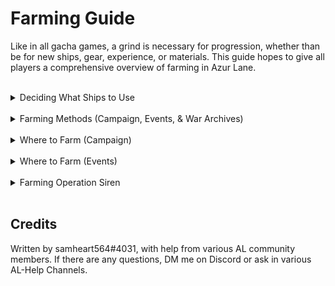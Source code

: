 # Farming Guide

Like in all gacha games, a grind is necessary for progression, whether than be for new ships, gear, experience, or materials. This guide hopes to give all players a comprehensive overview of farming in Azur Lane. 
<!-- Table of Contents
## Table of Contents:
- **[Deciding What Ships to Use](#deciding-what-ships-to-use)**
    - [Helpful Ship Qualities](#helpful-ship-qualities)

- **[Farming Methods (Campaign, Events, & War Archives)](#farming-methods-campaign-events--war-archives)**
    - [Oil-Capped Stages](#oil-capped-stages)
    - [Non-Oil-Capped Stages](#non-oil-capped-stages)
    - [Hard Mode & Daily Challenges](#hard-mode--daily-challenges)

- **[Where to Farm (Campaign)](#where-to-farm-campaign)**
    - [Commander Level Farming](#commander-level-farming)
    - [Ship EXP & Coin Farming](#ship-exp--coin-farming)
    - [Retrofit Blueprints Farming](#retrofit-blueprints-farming)
    - [Drop Ship Farming](#drop-ship-farming)
    - [Recommended Beginner Farm Stages](#recommended-beginner-farm-stages)
    - [Recommended Veteran Farm Stages](#recommended-veteran-farm-stages)
    - [Tips for Farming Hard Campaign Stages](#tips-for-farming-hard-campaign-stages)

- **[Where to Farm (Events)](#where-to-farm-events)**
    - [Beginner Farm Stages](#beginner-farm-stages)
    - [Veteran Farm Stages](#veteran-farm-stages)
    - ["SP Events"](#"sp"-events)
    - [War Archives](#war-archives)

- **[Farming Operation Siren](#farming-operation-siren)**
    - [Very Basic Fleetbuilding](#very-basic-fleetbuilding)
    - [The Bare Minimum](#the-bare-minimum)
    - [Shops](#shops)
    - [Star Farming](#star-farming)
    - [Excess AP Draning (Cat Node Farming)](#excess-ap-draining-cat-node-farming)

- **[Credits](#credits)**
<br/> -->
</br>
<details>
    <summary>Deciding What Ships to Use</summary>

## Deciding What Ships to Use

Consider:
- Does this ship need levels for any reason? (For use in harder content, fleet technology, secretary missions, etc.)
- Does this ship need affinity for any reason? (Oaths, stat boosts, secretary missions, etc.)

Try to avoid using ships that are maxed, as they serve no benefits to leeching the exp. 
<br/>

### Helpful Ship Qualities
- **Healers** (ex. [Perseus](https://azurlane.koumakan.jp/wiki/Perseus), [Unicorn](https://azurlane.koumakan.jp/wiki/Unicorn), [Ryuuhou](https://azurlane.koumakan.jp/wiki/Ryuuhou), or [Shouhou](https://azurlane.koumakan.jp/wiki/Shouhou))

- **Preloaders / Fast Loaders** (ex.  [Richelieu](https://azurlane.koumakan.jp/wiki/Richelieu),  [Aquila](https://azurlane.koumakan.jp/wiki/Aquila),  [Independence (Retrofit)](https://azurlane.koumakan.jp/wiki/Independence),  [Vittorio Veneto](https://azurlane.koumakan.jp/wiki/Vittorio_Veneto), etc.)

- **Self-Heals** (ex.  [Neptune](https://azurlane.koumakan.jp/wiki/Neptune),  [Minneapolis](https://azurlane.koumakan.jp/wiki/Minneapolis),  [Phoenix](https://azurlane.koumakan.jp/wiki/Phoenix), etc.)

- **Resisting Out-of-Ammo Effects** (ex.  [Marco Polo](https://azurlane.koumakan.jp/wiki/Marco_Polo),  [Emden](https://azurlane.koumakan.jp/wiki/Emden),  [Yamashiro META](https://azurlane.koumakan.jp/wiki/Yamashiro_META), etc.)

*Note: Some ships (ex. Perseus) fall into multiple categories. READ SKILLS FOR MORE INFORMATION!* 

**Remember:**
- **Do NOT choose ships for farming fleets based off of ONLY these qualities.** 
    - These ships *help*, they are not mandatory for efficient farming. 
- **Do NOT use oil cost as a consideration when determining what ships to use.**
    - Investing in ships that have a purpose for future content, whether that be through leveling them or through their fleet technology benefits, is better in the long run. 
</details>
<br/>

<details>
    <summary>Farming Methods (Campaign, Events, & War Archives)</summary>

## Farming Methods (Campaign, Events, & War Archives)

***Note: "X:Y" = X Backline + Y Vanguard Ships***
<br/>

### Oil-Capped Stages
An **oil-cap** (aka cost limit) limits the amount of oil spent per battle. It's that simple.
Found on:
- **Campaign:** Stages 9-1 or higher.
- **Events & War Archives:** Chapter D, or highest SP stage. 

Because of that, **run full (3:3) fleets** when farming these stages. 
<br/>

### Non-Oil-Capped Stages
On the stages without an oil-cap, **use a 1:1 fleet** when farming. 
If you can't 1:1 a stage, start off with a full fleet, then slowly remove ships until you can clear the stage safely. 
- When using two fleets, try as much as you can to 1:1 the pre-boss enemies (mobs) if you can't 1:1 the boss.
<br/>

### Hard Mode & Daily Challenges
Since Hard Mode & Daily Challenges have limited daily attempts, just full (3:3) fleet all 3 attempts (Veterans can quick battle the dailies too!). No need to overthink this. 
</details>
<br/>

<details>
    <summary>Where to Farm (Campaign)</summary>

## Where to Farm (Campaign)

<!--- image moment
{{Image Gallery|width=360px
| 1-1 fleet example.png | Example of a 1:1 fleet. Ships that are max level aren't necessary for most farming.
| 3-3 fleet example.png | Example of a 3:3 fleet. Ships that are max level aren't necessary for most farming.
| Oil cap tutorial image.png | Oil-cap for stage 11-1. The oil-cap can be visible on this menu for all supported stages, as well as on the wiki page for the stage.
}}  --->
<br/>

### Commander Level Farming
- Use full fleets on the highest stage you can grind (Active Event > Campaign). **Ignore any mention of "1:1" if Commander Level farming!** 
- Don't quick battle dailies. 
- [Operation Siren](https://azurlane.koumakan.jp/wiki/Operation_Siren) is a great source of Commander Level experience!
<br/>

### Ship EXP & Coin Farming
- Before Chapter 9: **Highest stage you can do safely.** 
- Before Chapter 11: **9-1** with full fleets. 
- In Chapter 11: **11-1** with full fleets. 
- After Chapter 11: **12-1** or higher with full fleets. 
<br/>

### Retrofit Blueprints Farming
Grind the highest hard mode stage you can do that drops the prints you need. Double-check the stage drops to make sure you are grinding the right stage! **The higher the better, due to more Core Data.** 
<br/>

### Drop Ship Farming
Look the ship's drop locations on the wiki, then farm that stage according to the methods above. 
<br/>

### Recommended Beginner Farm Stages
As a beginner, grinding these stages below for their gear is recommended.

<!---  Need to Fix Table / image moment
{|class="azltable mw-collapsible mw-collapsed" style="width:100%; text-align:center"
 |+ List of Notable Farmable Gear
 ! style="width:100px" | Icon
 ! style="width:100px" | Location
 ! Use
 |-
 | {{EquipIcon|T3 Curtiss SB2C Helldiver|DB}}
 | 3-2 
 | Top Dive Bomber.
 |-
 | {{EquipIcon|T3 Repair Toolkit|AUX}}
 | 3-4 
 | Top Vanguard Auxillary 
 |-
 | {{EquipIcon|T3 Vought F4U Corsair|F}}
 | 3-4 
 | Best purple Fighter, solid overall due to 2x500lb bombs.  
 |-
 | {{EquipIcon|T3 Twin 120mm (QF Mark XII)|DD}}
 | 4-2 
 | Transitional DD gun. 
 |-
 | {{EquipIcon|T3 Twin 203mm (3rd Year Type)|CA}}
 | 4-2 
 | Transitional CA gun. 
 |-
 | {{EquipIcon|T3 Twin 150mm (TbtsK C/36)|CL}}
 | 4-2
 | Transitional CL gun, good on both Vanguard and Main Fleets. 
 |-
 | {{EquipIcon|T3 Triple 406mm (16"/45 Mk 6)|BB}}
 | 6-3 
 | Top shelling BB gun.
 |-
 | {{EquipIcon|T3 Twin 410mm (3rd Year Type)|BB}}
 | 6-3 
 | Top barrage BB gun. 
 |-
|}
 --->

Beginners have two main goals:
- **Getting to Commander Level 60.** This unlocks  [Operation Siren](https://azurlane.koumakan.jp/wiki/Operation_Siren) and by extension the  [Gear Lab](https://azurlane.koumakan.jp/wiki/Gear_Lab). *When grinding Commander Level exp, run full fleets for maximum efficiency.* 
- **Getting to Campaign Stage 9-1.** 9-1 is the first stage with an oil-cap, and drastically increases players' exp and coin efficiency. 

**9-1 is the best farm stage for Beginners by a mile.** If you are unable to do 9-1, grind the highest stage you can do. 
<br/>

### Recommended Veteran Farm Stages
For general use, the best stages to farm are any stage in Chapter 12 or higher, due to the efficient exp, coins, and chance of [Cognitive Chips](https://azurlane.koumakan.jp/wiki/Dockyard#Cognitive_Awakening) dropping from clearing rewards. 
- The lower you go (up until 12-1) the more exp efficient the grind becomes. 
- The higher you go (up until 13-4) the more coin efficient the grind becomes. 
- Note: Spare yourself the pain and don't farm Chapter 14 outside of drop-ships. 
<br/>

### Tips for Farming Hard Campaign Stages
**Chapter 13:**
- Meet the  [Airspace Control Value](https://azurlane.koumakan.jp/wiki/Combat#Airspace_Control) for the stage. 
- Make sure the fleet has enough Anti-Air to deal with the planes. 
- Use a healer in the mob fleet, even if they are maxed level. It prevents a lot of suffering. 

**Chapter 14:**

Due to the high difficulty, just continue using your clear fleets as your farm fleets, even if ships are maxed level. It's far too risky to not use maxed level ships here. 
</details>
<br/>

<details>
    <summary>Where to Farm (Events)</summary>

## Where to Farm (Events)

You only farm Events for their Event Currency, Ship Drops, and/or Gear Drops. They are worse than Campaign stages in all other aspects. 
<br/>

### Beginner Farm Stages
Grind the highest stage possible that you can. Ideally get to B3 (for the drop ship) if possible. Getting to Chapter D is ideal. 
<br/>

### Veteran Farm Stages 
Grind **D3** using full fleets (due to the oil-cap), while also clearing the **SP** stage daily. Since the SP stage gives 800 currency, ignore oil-cost when clearing it. 
If there is a stage with a good gear drop, grinding that is fine as an alternative to D3. 
<br/>

### "SP" Events 
Grind the **highest SP stage (usually SP3)** using full fleets, while also clearing the **VSP** stage daily (just like traditional events). 
If you are unable to do SP3, grind the highest stage possible. 
<br/>

### War Archives 
Due to the lack of good resources in  [War Archives](https://azurlane.koumakan.jp/wiki/War_Archives) currently, it is not recommended to farm them outside of obtaining their drop-ships. It's recommended that beginner players grind  [Scherzo of Iron and Blood](https://azurlane.koumakan.jp/wiki/Scherzo_of_Iron_and_Blood) and/or  [Divergent Chessboard](https://azurlane.koumakan.jp/wiki/Opposite-Colored_Rerun) for drop-ships to obtain Iron Blood tech points for Shipyard. 

*Once you clear the highest War Archive stage in an archive 60 times, you obtain a copy of the SR drop-ship for free, regardless of previous clear rewards.*
</details>
<br/>

<details>
    <summary>Farming Operation Siren</summary>

## Farming Operation Siren

<!--- more images yay 
 [File:Operation Siren Map.jpg|425px|thumb|right|Example Map of Operation Siren. Looks like someone still needs to clear it out...]
 [File:Operation siren fleet example.png|400px|thumb|right|Example Fleets for Operation Siren (Fleet 1 is cutoff). Fleet 4 is the example mob fleet. Notice how the only max level ship is  [Perseus], and both cats in Fleet 4 are SR Rarity.]
 [File:Tuning example.png|300px|thumb|right|Operation Siren Tuning Interface. Ignore "Power." Notice how Roman Numeral VII means the player can do all zones Corrosion 6 and below with relative safety.]
 --->
**PLEASE READ THE  [OPERATION SIREN](https://azurlane.koumakan.jp/wiki/Operation_Siren) WIKI PAGE BEFORE CONTINUING!** 

The main purpose of farming Operation Siren is for  [Gear Lab] materials as well as gold plates. Gear Lab is a great source of easy good gear suitable for any player. 
<br/>

### Very Basic Fleetbuilding 
Full fleet all of Operation Siren. Oil cost is a non-factor; no need to overthink this. 

*For the farming (mob) fleet, refer back to  [this section](#deciding-what-ships-to-use) to decide what ships to use. 
**Use a healer in the mob fleet, even if they are maxed level. It prevents a lot of suffering. 

*For the other (boss) fleets, it is recommended to use maxed level good ships due to the high difficulty of the content. 

**Cats:**
- Unlike previous stages, the **rarity** and **level** of the cats in your farming fleet matter! Make sure the cats are SR Rarity and as high level as possible; the talents don't matter. 

**Tuning:**
- As the Corrosion Level of zones increase, the minimum tuning requirement of your fleets also increases. Make sure that the Roman Numeral is at minimum equal to (ideally above) the Corrosion Level of the zone. There are no additional benefits for being higher tuning past levels 203/203/156.    
<br/>

### The Bare Minimum 
Clear every single zone once, until the entire map is unlocked. 
- If you have excess oil, buying the 5k oil logger allows you to strategic search this process with ease. 

Then, wipe your map clean of any icons above stages. This includes any Coordinates (both Fractured and Abyssal), Strongholds, the monthly Arbiter, and Daily/Story Missions. 
- When auto-search is an option, use it to your advantage! Auto-search will get most everything important on all zone types. 
<br/>
 
### Shops 
*Blue Port Shops (NYC, Liverpool, Gibraltar, St. Petersburg):** Buy out EVERYTHING!
*Mysterious Merchant (Akashi):** Except for tuning (if maxed) and repair boxes (any type), buy out EVERYTHING!   
<br/>
 
### Star Farming 
In Operation Siren, stars allow you to get one-time rewards depending on number of stars obtained. These stars are heavily RNG; only hyper-focus them if you have spare time. Read the  [List of Operation Siren Zones](https://azurlane.koumakan.jp/wiki/List_of_Operation_Siren_Zones) wiki page for more information. 

Pick the zone you want to farm stars on. Set Strategic Search to repeat the same zone. Let auto-search do the work for you until your AP is drained. Profit. 
**Note: Some stars are RNG only on first monthly clear (explorable).*

**If you are in the middle of the month, make sure to have some AP leftover for future Stronghold/Coordinate Zones/Daily Missions.**  
<br/>

### Excess AP Draining (Cat Node Farming) 
Pick a random Corrosion 5 Zone. Set Strategic Search to repeat the same zone. Let auto-search do the work for you until your AP is drained. Profit.
- If possible, select the option to stop for the Merchant (Akashi) or Siren Constructs, but since they aren't that important it's your preference.
The purpose of this is to get as many Cat Node loot drops as possible; since rewards outside of  ["The Bare Minimum"](#the-bare-minimum) are lackluster.
**If you are in the middle of the month, make sure to have some AP leftover for future Stronghold/Coordinate Zones/Daily Missions.**   
</details>
<br/>

## Credits
Written by samheart564#4031, with help from various AL community members. If there are any questions, DM me on Discord or ask in various AL-Help Channels.

